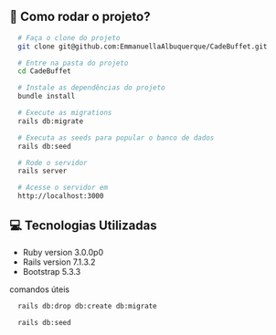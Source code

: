 ## :rocket: Como rodar o projeto?

```sh
  # Faça o clone do projeto
  git clone git@github.com:EmmanuellaAlbuquerque/CadeBuffet.git

  # Entre na pasta do projeto
  cd CadeBuffet

  # Instale as dependências do projeto
  bundle install

  # Execute as migrations
  rails db:migrate

  # Executa as seeds para popular o banco de dados
  rails db:seed

  # Rode o servidor
  rails server

  # Acesse o servidor em
  http://localhost:3000
```

## :computer: Tecnologias Utilizadas

* Ruby version 3.0.0p0
* Rails version 7.1.3.2 
* Bootstrap 5.3.3

comandos úteis
```sh
  rails db:drop db:create db:migrate

  rails db:seed
```